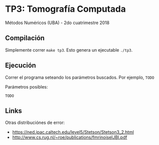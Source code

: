 # TP3: Tomografía Computada
Métodos Numéricos (UBA) - 2do cuatrimestre 2018

## Compilación

Simplemente correr `make tp3`. Esto genera un ejecutable `./tp3`.

## Ejecución

Correr el programa seteando los parámetros buscados.
Por ejemplo, `TODO`

Parámetros posibles:

```
TODO
```
## Links

Otras distribuciónes de error:
  - https://ned.ipac.caltech.edu/level5/Stetson/Stetson3_2.html
  - http://www.cs.rug.nl/~roe/publications/fmrinoiseIJBI.pdf
